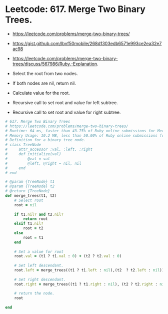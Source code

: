 # Leetcode: 617. Merge Two Binary Trees.

- https://leetcode.com/problems/merge-two-binary-trees/
- https://gist.github.com/lbvf50mobile/268d1303edb6571e993ce2ea32e7ac98
- https://leetcode.com/problems/merge-two-binary-trees/discuss/567986/Ruby.-Explanation.

- Select the root from two nodes.
- If both nodes are nil, return nil.
- Calculate value for the root.
- Recursive call to set root and value for left subtree.
- Recursive call to set root and value for right subtree.

```Ruby
# 617. Merge Two Binary Trees
# https://leetcode.com/problems/merge-two-binary-trees/
# Runtime: 64 ms, faster than 43.75% of Ruby online submissions for Merge Two Binary Trees.
# Memory Usage: 10.2 MB, less than 50.00% of Ruby online submissions for Merge Two Binary Trees.
# Definition for a binary tree node.
# class TreeNode
#     attr_accessor :val, :left, :right
#     def initialize(val)
#         @val = val
#         @left, @right = nil, nil
#     end
# end

# @param {TreeNode} t1
# @param {TreeNode} t2
# @return {TreeNode}
def merge_trees(t1, t2)
    # Select root
    root = nil
    
    if t1.nil? and t2.nil?
        return root
    elsif t1.nil?
        root = t2
    else
        root = t1
    end
    
    # Set a value for root
    root.val = (t1 ? t1.val : 0) + (t2 ? t2.val : 0)
    
    # Set left descendant.
    root.left = merge_trees((t1 ? t1.left : nil),(t2  ? t2.left : nil))
    
    # Set right descendant.
    root.right = merge_trees((t1 ? t1.right : nil), (t2 ? t2.right : nil))
    
    # return the node.
    root
    
end
```

